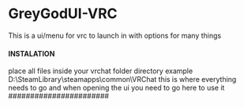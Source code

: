 # GreyGodUI-VRC
This is a ui/menu for vrc to launch in with options for many things


#### INSTALATION ####
place all files inside your vrchat folder directory 
example D:\SteamLibrary\steamapps\common\VRChat
this is where everything needs to go and when opening the ui you need to go here to use it 
#######################
